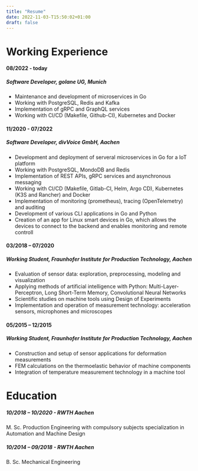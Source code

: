 ```yaml
---
title: "Resume"
date: 2022-11-03-T15:50:02+01:00
draft: false
---
```



# Working Experience
#### 08/2022 - today
##### Software Developer, golane UG, Munich
* Maintenance and development of microservices in Go
* Working with PostgreSQL, Redis and Kafka
* Implementation of gRPC and GraphQL services
* Working with CI/CD (Makefile, Github-CI), Kubernetes and Docker

#### 11/2020 - 07/2022
##### Software Developer, divVoice GmbH, Aachen
* Development and deployment of serveral microservices in Go for a IoT platform
* Working with PostgreSQL, MondoDB and Redis
* Implementation of REST APIs, gRPC services and asynchronous messaging
* Working with CI/CD (Makefile, Gitlab-CI, Helm, Argo CD), Kubernetes (K3S and Rancher) and Docker
* Implementation of monitoring (prometheus), tracing (OpenTelemetry) and auditing
* Development of various CLI applications in Go and Python
* Creation of an app for Linux smart devices in Go, which allows the devices to connect to the backend and enables monitoring and remote controll


#### 03/2018 – 07/2020 
##### Working Student, Fraunhofer Institute for Production Technology, Aachen
* Evaluation of sensor data: exploration, preprocessing, modeling and visualization
* Applying methods of artificial intelligence with Python: Multi-Layer-Perceptron, Long Short-Term Memory, Convolutional Neural Networks
* Scientific studies on machine tools using Design of Experiments
* Implementation and operation of measurement technology: acceleration sensors, microphones and microscopes

#### 05/2015 – 12/2015 
##### Working Student, Fraunhofer Institute for Production Technology, Aachen
* Construction and setup of sensor applications for deformation measurements
* FEM calculations on the thermoelastic behavior of machine components
* Integration of temperature measurement technology in a machine tool	

# Education
##### 10/2018 – 10/2020 - RWTH Aachen
M. Sc. Production Engineering with compulsory subjects specialization in Automation and Machine Design
##### 10/2014 – 09/2018 - RWTH Aachen
B. Sc. Mechanical Engineering

